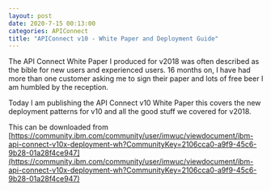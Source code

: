 ```yaml
---
layout: post
date: 2020-7-15 00:13:00
categories: APIConnect
title: "APIConnect v10 - White Paper and Deployment Guide"
---
```


The API Connect White Paper I produced for v2018 was often described as the bible for new users and experienced users. 16 months on, I have had more than one customer asking me to sign their paper and lots of free beer I am humbled by the reception.  

Today I am publishing the API Connect v10 White Paper this covers the new deployment patterns for v10 and all the good stuff we covered for v2018.

<!--more-->


This can be downloaded from [https://community.ibm.com/community/user/imwuc/viewdocument/ibm-api-connect-v10x-deployment-wh?CommunityKey=2106cca0-a9f9-45c6-9b28-01a28f4ce947](https://community.ibm.com/community/user/imwuc/viewdocument/ibm-api-connect-v10x-deployment-wh?CommunityKey=2106cca0-a9f9-45c6-9b28-01a28f4ce947)
